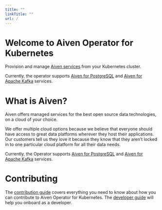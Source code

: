 ```yaml
---
title: ""
linkTitle: ""
url: /
---
```


# Welcome to Aiven Operator for Kubernetes
Provision and manage [Aiven services](https://aiven.io) from your Kubernetes cluster.

Currently, the operator supports [Aiven for PostgreSQL](./postgresql/) and [Aiven for Apache Kafka](./kafka) services.

# What is Aiven?

Aiven offers managed services for the best open source data technologies, on a cloud of your choice.

We offer multiple cloud options because we believe that everyone should have access to great data platforms wherever they host their applications. Our customers tell us they love it because they know that they aren’t locked in to one particular cloud platform for all their data needs.

Currently, the Operator supports [Aiven for PostgreSQL](./postgresql/) and [Aiven for Apache Kafka](./kafka) services.

# Contributing

The [contribution guide](./contributing/) covers everything you need to know about how you can contribute to Aiven Operator for Kubernetes. The [developer guide](./contributing/developer-guide) will help you onboard as a developer.